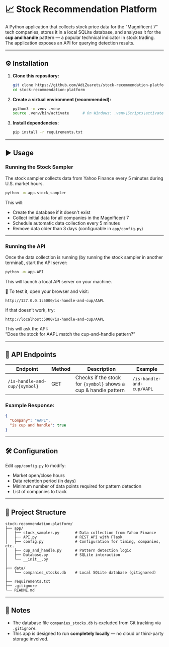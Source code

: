 # 📈 Stock Recommendation Platform

A Python application that collects stock price data for the "Magnificent 7" tech companies, stores it in a local SQLite database, and analyzes it for the **cup and handle** pattern — a popular technical indicator in stock trading. The application exposes an API for querying detection results.

---

## ⚙️ Installation

1. **Clone this repository:**
   ```bash
   git clone https://github.com/AdiZuarets/stock-recommendation-platform.git
   cd stock-recommendation-platform
   ```

2. **Create a virtual environment (recommended):**
   ```bash
   python3 -m venv .venv
   source .venv/bin/activate      # On Windows: .venv\Scripts\activate
   ```

3. **Install dependencies:**
   ```bash
   pip install -r requirements.txt
   ```

---

## ▶️ Usage

### Running the Stock Sampler

The stock sampler collects data from Yahoo Finance every 5 minutes during U.S. market hours.

```bash
python -m app.stock_sampler
```

This will:
- Create the database if it doesn't exist
- Collect initial data for all companies in the Magnificent 7
- Schedule automatic data collection every 5 minutes
- Remove data older than 3 days (configurable in `app/config.py`)

---

### Running the API

Once the data collection is running (by running the stock sampler in another terminal), start the API server:

```bash
python -m app.API
```

This will launch a local API server on your machine.

🔎 To test it, open your browser and visit:

```
http://127.0.0.1:5000/is-handle-and-cup/AAPL
```

If that doesn’t work, try:

```
http://localhost:5000/is-handle-and-cup/AAPL
```

This will ask the API:  
“Does the stock for AAPL match the cup-and-handle pattern?”

---

## 🔌 API Endpoints

| Endpoint                          | Method | Description                                                  | Example                     |
|-----------------------------------|--------|--------------------------------------------------------------|-----------------------------|
| `/is-handle-and-cup/{symbol}`    | GET    | Checks if the stock for `{symbol}` shows a cup & handle pattern | `/is-handle-and-cup/AAPL`  |

### Example Response:
```json
{
  "Company": "AAPL",
  "is cup and handle": true
}
```

---

## 🛠 Configuration

Edit `app/config.py` to modify:
- Market open/close hours
- Data retention period (in days)
- Minimum number of data points required for pattern detection
- List of companies to track

---

## 📁 Project Structure

```
stock-recommendation-platform/
├── app/
│   ├── stock_sampler.py       # Data collection from Yahoo Finance
│   ├── API.py                 # REST API with Flask
│   ├── config.py              # Configuration for timing, companies, etc.
│   ├── cup_and_handle.py      # Pattern detection logic
│   ├── Database.py            # SQLite interaction
│   └── __init__.py
│
├── data/
│   └── companies_stocks.db    # Local SQLite database (gitignored)
│
├── requirements.txt
├── .gitignore
└── README.md
```

---

## 🧠 Notes

- The database file `companies_stocks.db` is excluded from Git tracking via `.gitignore`.
- This app is designed to run **completely locally** — no cloud or third-party storage involved.
